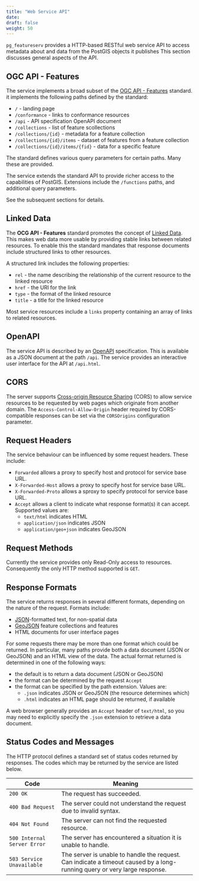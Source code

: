 ```yaml
---
title: "Web Service API"
date:
draft: false
weight: 50
---
```


`pg_featureserv` provides a HTTP-based RESTful web service API
to access metadata about and data from
the PostGIS objects it publishes
This section discusses general aspects of the API.

## OGC API - Features

The service implements a broad subset of the
[OGC API - Features](http://docs.opengeospatial.org/is/17-069r3/17-069r3.html) standard.
it implements the following paths defined by the standard:

* `/` - landing page
* `/conformance` - links to conformance resources
* `/api` - API specification OpenAPI document
* `/collections` - list of feature scollections
* `/collections/{id}` - metadata for a feature collection
* `/collections/{id}/items` - dataset of features from a feature collection
* `/collections/{id}/items/{fid}` - data for a specific feature

The standard defines various query parameters for certain paths.
Many these are provided.

The service extends the standard API to provide richer access to the
capabilities of PostGIS.
Extensions include the `/functions` paths, and additional query parameters.

See the subsequent sections for details.

## Linked Data

The **OCG API - Features** standard promotes the concept of [Linked Data](https://www.w3.org/TR/sdw-bp/#linked-data).
This makes web data more usable by providing stable links between related resources.
To enable this the standard mandates that response documents
include structured links to other resources.

A structured link includes the following properties:

* `rel` - the name describing the relationship of the current resource to the linked resource
* `href` - the URI for the link
* `type` - the format of the linked resource
* `title` - a title for the linked resource

Most service resources include a `links` property containing an array of links
to related resources.

## OpenAPI

The service API is described by an
[OpenAPI](https://github.com/OAI/OpenAPI-Specification/blob/master/versions/3.0.2.md) specification.
This is available as a JSON document at the path `/api`.
The service provides an interactive user interface for
the API at `/api.html`.

## CORS

The server supports [Cross-origin Resource Sharing](https://en.wikipedia.org/wiki/Cross-origin_resource_sharing) (CORS) to allow service resources to be
requested by web pages which originate from another domain.
The `Access-Control-Allow-Origin` header required by CORS-compatible responses
can be set via the `CORSOrigins` configuration parameter.

## Request Headers

The service behaviour can be influenced by some request headers.
These include:

* `Forwarded` allows a proxy to specify host and protocol for service base URL.
* `X-Forwarded-Host` allows a proxy to specify host for service base URL.
* `X-Forwarded-Proto` allows a sproxy to specify protocol for service base URL.
* `Accept` allows a client to indicate what response format(s) it can accept.  Supported values are:
  * `text/html` indicates HTML
  * `application/json` indicates JSON
  * `application/geo+json` indicates GeoJSON

## Request Methods

Currently the service provides only Read-Only access to resources.
Consequently the only HTTP method supported is `GET`.

## Response Formats

The service returns responses in several different formats,
depending on the nature of the request.
Formats include:

* [JSON](https://www.w3.org/TR/sdw-bp/#bib-RFC7159)-formatted text, for non-spatial data
* [GeoJSON](https://tools.ietf.org/rfc/rfc7946.txt) feature collections and features
* HTML documents for user interface pages

For some requests there may be more than one format which could be returned.
In particular, many paths provide both a data document (JSON or GeoJSON)
and an HTML view of the data.
The actual format returned is determined in one of the following ways:

* the default is to return a data document (JSON or GeoJSON)
* the format can be determined by the request `Accept`
* the format can be specified by the path extension. Values are:
  * `.json` indicates JSON or GeoJSON (the resource determines which)
  * `.html` indicates an HTML page should be returned, if available

A web browser generally provides an `Accept` header of `text/html`,
so you may need to explicitly specify the `.json` extension
to retrieve a data document.


## Status Codes and Messages

The HTTP protocol defines a standard set of status codes returned by responses.
The codes which may be returned by the service are listed below.

|  Code  |  Meaning  |
|-------------|-----------|
| `200 OK` | The request has succeeded. |
| `400 Bad Request` | The server could not understand the request due to invalid syntax. |
| `404 Not Found` | The server can not find the requested resource. |
| `500 Internal Server Error` | The server has encountered a situation it is unable to handle. |
| `503 Service Unavailable` | The server is unable to handle the request. Can indicate a timeout caused by a long-running query or very large response. |
